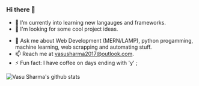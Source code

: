 ### Hi there 👋
- 🔭 I’m currently into learning new langauges and frameworks.
- 🌱 I'm looking for some cool project ideas.
<!-- - 🌱 I’m currently learning computer networks, DBMS. -->
- 💬 Ask me about Web Development (MERN/LAMP), python progamming, machine learning, web scrapping and automating stuff.
- 📫 Reach me at vasusharma2017@outlook.com.
- ⚡ Fun fact: I have coffee on days ending with 'y' ;

![Vasu Sharma's github stats](https://github-readme-stats.vercel.app/api?username=vasusharma7&theme=dark&count_private=true&include_all_commits=true&hide=issues)

